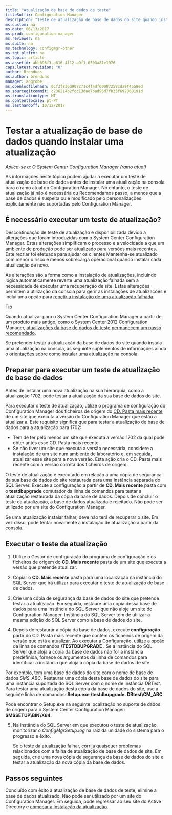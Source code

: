 ```yaml
---
title: "Atualização de base de dados de teste"
titleSuffix: Configuration Manager
description: "Teste de atualização de base de dados do site quando instalar atualizações para o Configuration Manager."
ms.custom: na
ms.date: 06/13/2017
ms.prod: configuration-manager
ms.reviewer: na
ms.suite: na
ms.technology: configmgr-other
ms.tgt_pltfrm: na
ms.topic: article
ms.assetid: abb696f3-a816-4f12-a9f1-0503a81e1976
caps.latest.revision: "0"
author: Brenduns
ms.author: brenduns
manager: angrobe
ms.openlocfilehash: 0cf3f836d907271c4fadf60087258cda9f4558ed
ms.sourcegitcommit: c236214b2fcc13dae7bad96d7fb33f692868191d
ms.translationtype: MT
ms.contentlocale: pt-PT
ms.lasthandoff: 10/12/2017
---
```

# <a name="test-the-database-upgrade-when-installing-an-update"></a>Testar a atualização de base de dados quando instalar uma atualização

*Aplica-se a: O System Center Configuration Manager (ramo atual)*

As informações neste tópico podem ajudar a executar um teste de atualização de base de dados antes de instalar uma atualização na consola para o ramo atual do Configuration Manager. No entanto, o teste de atualização já não é necessária ou Recomendamos passo, a menos que a base de dados é suspeita ou é modificado pelo personalizações explicitamente não suportadas pelo Configuration Manager.

## <a name="do-i-need-to-run-a-test-upgrade"></a>É necessário executar um teste de atualização?
Descontinuação de teste de atualização é disponibilizada devido a alterações que foram introduzidas com o System Center Configuration Manager. Estas alterações simplificam o processo e a velocidade a que um ambiente de produção pode ser atualizado para versões mais recentes. Este recriar foi efetuada para ajudar os clientes Mantenha-se atualizado com menor o risco e menos sobrecarga operacional quando instalar cada atualização de novo.

As alterações são a forma como a instalação de atualizações, incluindo lógica automaticamente reverte uma atualização falhada sem a necessidade de executar uma recuperação de site. Estas alterações permitem a utilização da consola para gerir as instalações de atualizações e inclui uma opção para [repetir a instalação de uma atualização falhada](/sccm/core/servers/manage/install-in-console-updates#bkmk_retry).

> [!TIP]
> Quando atualizar para o System Center Configuration Manager a partir de um produto mais antigo, como o System Center 2012 Configuration Manager, [atualizações da base de dados de teste permanecem um passo recomendado](/sccm/core/servers/deploy/install/upgrade-to-configuration-manager#a-namebkmktesta-test-the-site-database-upgrade).

Se pretender testar a atualização da base de dados do site quando instala uma atualização na consola, as seguinte suplementos de informações ainda o [orientações sobre como instalar uma atualização na consola](/sccm/core/servers/manage/install-in-console-updates#a-namebkmkinstalla-install-in-console-updates).

## <a name="prepare-to-run-a-test-database-upgrade"></a>Preparar para executar um teste de atualização de base de dados  
Antes de instalar uma nova atualização na sua hierarquia, como a atualização 1702, pode testar a atualização da sua base de dados do site.

Para executar o teste de atualização, utilize o programa de configuração do Configuration Manager dos ficheiros de origem do [CD. Pasta mais recente](/sccm/core/servers/manage/the-cd.latest-folder) de um site que executa a versão do Configuration Manager que estão a atualizar a. Este requisito significa que para testar a atualização de base de dados para a atualização para 1702:
-   Tem de ter pelo menos um site que executa a versão 1702 da qual pode obter antes esse CD. Pasta mais recente.
-   Se não tiver um site que executa a versão necessária, considere a instalação de um site num ambiente de laboratório e, em seguida, atualizar esse site para a nova versão. Esta ação cria o CD. Pasta mais recente com a versão correta dos ficheiros de origem.

O teste de atualização é executado em relação a uma cópia de segurança da sua base de dados do site restaurada para uma instância separada do SQL Server.  Execute a configuração a partir de **CD. Mais recente** pasta com o **testdbupgrade** comutador da linha de comandos para testar a atualização restaurada da cópia da base de dados. Depois de concluir o teste da atualização, a base de dados atualizada é rejeitado. Não pode ser utilizado por um site do Configuration Manager.

Se uma atualização instalar falhar, deve não terá de recuperar o site. Em vez disso, pode tentar novamente a instalação de atualização a partir da consola.

##  <a name="run-the-test-upgrade"></a>Executar o teste da atualização    
1.  Utilize o Gestor de configuração do programa de configuração e os ficheiros de origem do **CD. Mais recente** pasta de um site que executa a versão que pretende atualizar.  

2.  Copiar o **CD. Mais recente** pasta para uma localização na instância do SQL Server que irá utilizar para executar o teste de atualização de base de dados.

3.  Crie uma cópia de segurança da base de dados do site que pretende testar a atualização. Em seguida, restaure uma cópia dessa base de dados para uma instância do SQL Server que não aloje um site do Configuration Manager. Instância do SQL Server tem de utilizar a mesma edição do SQL Server como a base de dados do site.  

4.  Depois de restaurar a cópia da base de dados, execute **configuração** partir do CD. Pasta mais recente que contém os ficheiros de origem da versão que está a atualizar. Ao executar a Configuração, utilize a opção da linha de comandos **/TESTDBUPGRADE** . Se a instância do SQL Server que aloja a cópia da base de dados não for a instância predefinida, fornece os argumentos da linha de comandos para identificar a instância que aloja a cópia da base de dados de site.   

  Por exemplo, tem uma base de dados do site com o nome de base de dados *SMS_ABC*. Restaurar uma cópia desta base de dados do site para uma instância suportada do SQL Server com o nome de instância *DBTest*. Para testar uma atualização desta cópia da base de dados do site, use a seguinte linha de comandos: **Setup.exe /testdbupgrade. DBtest\CM_ABC**.  

  Pode encontrar o Setup.exe na seguinte localização no suporte de dados de origem para o System Center Configuration Manager: **SMSSETUP\BIN\X64**.  

5.  Na instância do SQL Server em que executou o teste de atualização, monitorizar o *ConfigMgrSetup.log* na raiz da unidade do sistema para o progresso e êxito.  

     Se o teste da atualização falhar, corrija quaisquer problemas relacionados com a falha de atualização de base de dados de site. Em seguida, crie uma nova cópia de segurança da base de dados do site e testar a atualização da nova cópia da base de dados.  



## <a name="next-steps"></a>Passos seguintes
Concluído com êxito a atualização de base de dados de teste, elimine a base de dados atualizado. Não pode ser utilizado por um site do Configuration Manager. Em seguida, pode regressar ao seu site do Active Directory e [começar a instalação da atualização](/sccm/core/servers/manage/install-in-console-updates).
